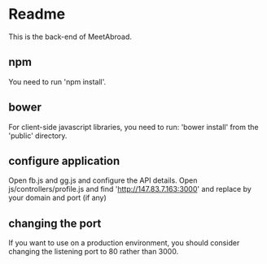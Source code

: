 # Readme
This is the back-end of MeetAbroad.

## npm
You need to run 'npm install'.

## bower
For client-side javascript libraries, you need to run: 'bower install' from the 'public' directory.

## configure application
Open fb.js and gg.js and configure the API details.
Open js/controllers/profile.js and find 'http://147.83.7.163:3000' and replace by your domain and port (if any)

## changing the port
If you want to use on a production environment, you should consider changing the listening port to 80 rather than 3000.
